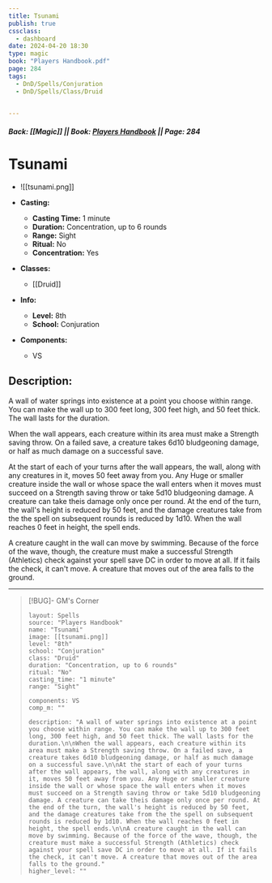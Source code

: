```yaml
---
title: Tsunami
publish: true
cssclass:
  - dashboard
date: 2024-04-20 18:30
type: magic
book: "Players Handbook.pdf"
page: 284
tags:
  - DnD/Spells/Conjuration
  - DnD/Spells/Class/Druid


---
```


##### Back: [[Magic]] || Book: [Players Handbook](https://drive.google.com/drive/folders/1O5bhpYizcIT5xxAoLOuzCRht_PVS7VSG?usp=sharing) || Page: 284

# Tsunami
- ![[tsunami.png]]
- **Casting:**
    - **Casting Time:** 1 minute
    - **Duration:** Concentration, up to 6 rounds
    - **Range:** Sight
    - **Ritual:** No
    - **Concentration:** Yes
- **Classes:**
    - [[Druid]]

- **Info:**
    - **Level:** 8th
    - **School:** Conjuration
- **Components:**
    - VS


## Description:
A wall of water springs into existence at a point you choose within range. You can make the wall up to 300 feet long, 300 feet high, and 50 feet thick. The wall lasts for the duration.

When the wall appears, each creature within its area must make a Strength saving throw. On a failed save, a creature takes 6d10 bludgeoning damage, or half as much damage on a successful save.

At the start of each of your turns after the wall appears, the wall, along with any creatures in it, moves 50 feet away from you. Any Huge or smaller creature inside the wall or whose space the wall enters when it moves must succeed on a Strength saving throw or take 5d10 bludgeoning damage. A creature can take theis damage only once per round. At the end of the turn, the wall's height is reduced by 50 feet, and the damage creatures take from the the spell on subsequent rounds is reduced by 1d10. When the wall reaches 0 feet in height, the spell ends.

A creature caught in the wall can move by swimming. Because of the force of the wave, though, the creature must make a successful Strength (Athletics) check against your spell save DC in order to move at all. If it fails the check, it can't move. A creature that moves out of the area falls to the ground.



---

> [!BUG]- GM's Corner
>
> ```statblock
> layout: Spells
> source: "Players Handbook"
> name: "Tsunami"
> image: [[tsunami.png]]
> level: "8th"
> school: "Conjuration"
> class: "Druid"
> duration: "Concentration, up to 6 rounds"
> ritual: "No"
> casting_time: "1 minute"
> range: "Sight"
>
> components: VS
> comp_m: ""
>
> description: "A wall of water springs into existence at a point you choose within range. You can make the wall up to 300 feet long, 300 feet high, and 50 feet thick. The wall lasts for the duration.\n\nWhen the wall appears, each creature within its area must make a Strength saving throw. On a failed save, a creature takes 6d10 bludgeoning damage, or half as much damage on a successful save.\n\nAt the start of each of your turns after the wall appears, the wall, along with any creatures in it, moves 50 feet away from you. Any Huge or smaller creature inside the wall or whose space the wall enters when it moves must succeed on a Strength saving throw or take 5d10 bludgeoning damage. A creature can take theis damage only once per round. At the end of the turn, the wall's height is reduced by 50 feet, and the damage creatures take from the the spell on subsequent rounds is reduced by 1d10. When the wall reaches 0 feet in height, the spell ends.\n\nA creature caught in the wall can move by swimming. Because of the force of the wave, though, the creature must make a successful Strength (Athletics) check against your spell save DC in order to move at all. If it fails the check, it can't move. A creature that moves out of the area falls to the ground."
> higher_level: ""
> ```
